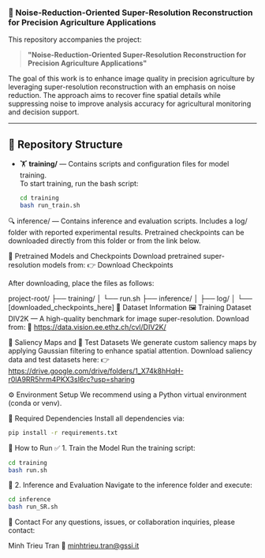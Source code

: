 ### 🌾 Noise-Reduction-Oriented Super-Resolution Reconstruction for Precision Agriculture Applications

This repository accompanies the project:

> **"Noise-Reduction-Oriented Super-Resolution Reconstruction for Precision Agriculture Applications"**

The goal of this work is to enhance image quality in precision agriculture by leveraging super-resolution reconstruction with an emphasis on noise reduction. The approach aims to recover fine spatial details while suppressing noise to improve analysis accuracy for agricultural monitoring and decision support.

---

## 📂 Repository Structure

- 🏋️ **training/** — Contains scripts and configuration files for model training.  
  To start training, run the bash script:
  ```bash
  cd training
  bash run_train.sh
  ```
🔍 inference/ — Contains inference and evaluation scripts.
Includes a log/ folder with reported experimental results.
Pretrained checkpoints can be downloaded directly from this folder or from the link below.

🧠 Pretrained Models and Checkpoints
Download pretrained super-resolution models from:
👉 Download Checkpoints

After downloading, place the files as follows:

project-root/
├── training/
│   └── run.sh
├── inference/
│   ├── log/
│   └── [downloaded_checkpoints_here]
🧬 Dataset Information
🖼️ Training Dataset
DIV2K — A high-quality benchmark for image super-resolution.
Download from:
🔗 https://data.vision.ee.ethz.ch/cvl/DIV2K/

🎯 Saliency Maps and 🧪 Test Datasets
We generate custom saliency maps by applying Gaussian filtering to enhance spatial attention.
Download saliency data and test datasets here:
👉 https://drive.google.com/drive/folders/1_X74k8hHqH-r0lA9RR5hrm4PKX3sI6rc?usp=sharing

⚙️ Environment Setup
We recommend using a Python virtual environment (conda or venv).

🐍 Required Dependencies
Install all dependencies via:
 ```bash
pip install -r requirements.txt
 ```

🚀 How to Run
✅ 1. Train the Model
Run the training script:

 ```bash
cd training
bash run.sh
 ```

🔬 2. Inference and Evaluation
Navigate to the inference folder and execute:

 ```bash
cd inference
bash run_SR.sh
 ```

📧 Contact
For any questions, issues, or collaboration inquiries, please contact:

Minh Trieu Tran
📨 minhtrieu.tran@gssi.it
